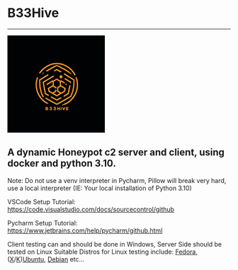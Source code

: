 # B33Hive
___
![Screenshot](B33Hive.png)

A dynamic Honeypot c2 server and client, using docker and python 3.10.
---
Note: Do not use a venv interpreter in Pycharm, Pillow will break very hard, use a local interpreter
(IE: Your local installation of Python 3.10)

VSCode Setup Tutorial:  
https://code.visualstudio.com/docs/sourcecontrol/github

Pycharm Setup Tutorial:  
https://www.jetbrains.com/help/pycharm/github.html

Client testing can and should be done in Windows, Server Side should be tested on Linux
Suitable Distros for Linux testing include:
[Fedora](https://fedoraproject.org/), ([X](https://xubuntu.org/)/[K](https://kubuntu.org/))[Ubuntu](https://ubuntu.com/), [Debian](https://www.debian.org/) etc...


